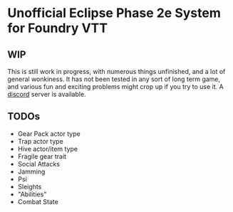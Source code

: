 # Unofficial Eclipse Phase 2e System for Foundry VTT

## WIP
This is still work in progress, with numerous things unfinished, and a lot of general wonkiness. It has not been tested in any sort of long term game, and various fun and exciting problems might crop up if you try to use it. A [discord](https://discord.gg/zs4jMnFqjx) server is available.

## TODOs

- Gear Pack actor type
- Trap actor type
- Hive actor/item type
- Fragile gear trait
- Social Attacks
- Jamming
- Psi
- Sleights
- "Abilities"
- Combat State
